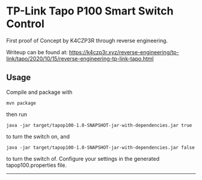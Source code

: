 # TP-Link Tapo P100 Smart Switch Control

First proof of Concept by K4CZP3R through reverse engineering. 

Writeup can be found at: https://k4czp3r.xyz/reverse-engineering/tp-link/tapo/2020/10/15/reverse-engineering-tp-link-tapo.html

## Usage

Compile and package with 

```
mvn package
```

then run 
```
java -jar target/tapop100-1.0-SNAPSHOT-jar-with-dependencies.jar true
```

to turn the switch on, and 

```
java -jar target/tapop100-1.0-SNAPSHOT-jar-with-dependencies.jar false
```

to turn the switch of. Configure your settings in the generated tapop100.properties file. 

---
[buymecoffee]: https://www.buymeacoffee.com/k4czp3r
[buymecoffeebadge]: https://www.buymeacoffee.com/assets/img/custom_images/yellow_img.png
